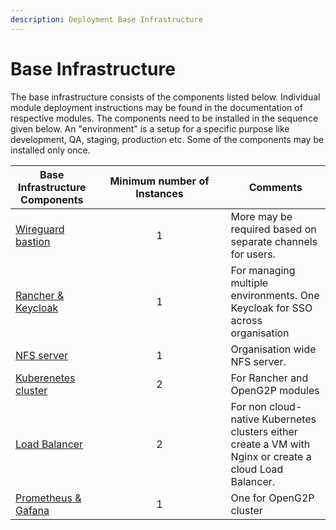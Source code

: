 ```yaml
---
description: Deployment Base Infrastructure
---
```


# Base Infrastructure

The base infrastructure consists of the components listed below.  Individual module deployment instructions may be found in the documentation of respective modules.  The components need to be installed in the sequence given below.  An "environment" is a setup for a specific purpose like development, QA, staging, production etc.  Some of the components may be installed only once.&#x20;

<table><thead><tr><th>Base Infrastructure Components</th><th width="196" align="center">Minimum number of Instances</th><th>Comments</th></tr></thead><tbody><tr><td><a href="wireguard-bastion/">Wireguard bastion</a></td><td align="center">1</td><td>More may be required based on separate channels for users.</td></tr><tr><td><a href="rancher.md">Rancher &#x26; Keycloak</a></td><td align="center">1</td><td>For managing multiple environments. One Keycloak for SSO across organisation </td></tr><tr><td><a href="nfs-server.md">NFS server</a></td><td align="center">1</td><td>Organisation wide NFS server. </td></tr><tr><td><a href="cluster-setup/">Kuberenetes cluster</a></td><td align="center">2</td><td>For Rancher and OpenG2P modules</td></tr><tr><td><a href="load-balancer/">Load Balancer</a></td><td align="center">2</td><td>For non cloud-native Kubernetes clusters either create a VM with Nginx or create a cloud Load Balancer.</td></tr><tr><td><a href="prometheus-and-grafana.md">Prometheus &#x26; Gafana</a></td><td align="center">1</td><td>One for OpenG2P cluster</td></tr></tbody></table>

